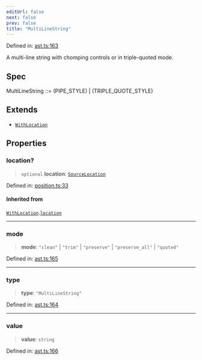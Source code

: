 ```yaml
---
editUrl: false
next: false
prev: false
title: "MultiLineString"
---
```


Defined in: [ast.ts:163](https://github.com/rcs-agents/rcs-lang/blob/469fcdfdc8e17c47e6157264f59d88421628e7a2/packages/ast/src/ast.ts#L163)

A multi-line string with chomping controls or in triple-quoted mode.

## Spec

MultiLineString ::= (PIPE_STYLE) | (TRIPLE_QUOTE_STYLE)

## Extends

- [`WithLocation`](/api/ast/interfaces/withlocation/)

## Properties

### location?

> `optional` **location**: [`SourceLocation`](/api/ast/interfaces/sourcelocation/)

Defined in: [position.ts:33](https://github.com/rcs-agents/rcs-lang/blob/469fcdfdc8e17c47e6157264f59d88421628e7a2/packages/ast/src/position.ts#L33)

#### Inherited from

[`WithLocation`](/api/ast/interfaces/withlocation/).[`location`](/api/ast/interfaces/withlocation/#location)

***

### mode

> **mode**: `"clean"` \| `"trim"` \| `"preserve"` \| `"preserve_all"` \| `"quoted"`

Defined in: [ast.ts:165](https://github.com/rcs-agents/rcs-lang/blob/469fcdfdc8e17c47e6157264f59d88421628e7a2/packages/ast/src/ast.ts#L165)

***

### type

> **type**: `"MultiLineString"`

Defined in: [ast.ts:164](https://github.com/rcs-agents/rcs-lang/blob/469fcdfdc8e17c47e6157264f59d88421628e7a2/packages/ast/src/ast.ts#L164)

***

### value

> **value**: `string`

Defined in: [ast.ts:166](https://github.com/rcs-agents/rcs-lang/blob/469fcdfdc8e17c47e6157264f59d88421628e7a2/packages/ast/src/ast.ts#L166)

